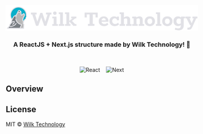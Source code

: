 <p align="center">
  <img src="./src/assets/wilktechnology.svg" alt="Wilk Technology" />
</p>

<h3 align="center">
  A ReactJS + Next.js structure made by Wilk Technology! 🚀
</h3>

<br>

<div align="center">

<img src="https://quintagroup.com/cms/js/js-image/react.js-logo.png/@@images/image.png" alt="React" height="50" />&nbsp;&nbsp;&nbsp;
<img src="https://upload.wikimedia.org/wikipedia/commons/thumb/8/8e/Nextjs-logo.svg/800px-Nextjs-logo.svg.png" alt="Next" height="50" />

</div>

## Overview

## License

MIT © [Wilk Technology](https://github.com/wilktechnology)
